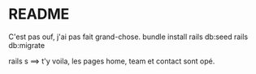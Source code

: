 # README

C'est pas ouf, j'ai pas fait grand-chose.
bundle install
rails db:seed
rails db:migrate

rails s ==> t'y voila, les pages home, team et contact sont opé.